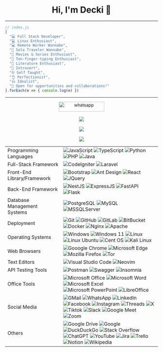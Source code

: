 <h1 align="center">Hi, I'm Decki 👋</h1>

<hr>

```javascript
// index.js
[
  "💻 Full Stack Developer",
  "💻 Linux Enthusiast",
  "💻 Remote Worker Wannabe",
  "🚶 Solo Traveler Wannabe",
  "🎥 Movies & Series Enthusiast",
  "🙌 Ten-finger-typing Enthusiast",
  "📄 Literature Enthusiast",
  "🙂 Introvert",
  "🤓 Self Taught",
  "👌 Perfectionist",
  "👍 Idealist",
  "🤝 Open for opportunities and collaborations!"
].forEach(e => { console.log(e) })
```

<hr>

<p align="center">
<a href="https://api.whatsapp.com/send?phone=6282216668131&app_absent=1" target="_blank">
<img
  alt="whatsapp" align="center" width="150" height="32"
  src="https://img.shields.io/badge/%2B6282216668131-1c2024?style=flat&logo=whatsapp&logoColor=white&labelColor=25d366&color=1c2024"
>
</a>
<!--
<a href="https://api.whatsapp.com/send?phone=6282216668131&app_absent=1" target="_blank">
<img alt="whatsapp" src="https://github.com/keikomori/icons-badges/blob/master/badges/WhatsApp/whatsapp.svg" align="center">
</a>
<a href="https://linkedin.com/in/decki/" target="_blank">
<img alt="linkedin" src="https://github.com/keikomori/icons-badges/blob/master/badges/LinkedIn/linkedin.svg" align="center">
</a>
<a href="https://instagram.com/decki.id/" target="_blank">
<img alt="instagram" src="https://github.com/keikomori/icons-badges/blob/master/badges/Instagram/instagram.svg" align="center">
</a>
-->
<br><br>
<img src="https://github-readme-stats.vercel.app/api/top-langs/?username=decki-id&size_weight=0&count_weight=1&layout=compact&bg_color=0d1117&text_color=ffffff">
<br><br>
<img src="https://github-readme-stats.vercel.app/api?username=decki-id&show=prs_merged,prs_merged_percentage&rank_icon=github&show_icons=true&bg_color=0d1117&text_color=ffffff">
<br><br>
<img src="https://streak-stats.demolab.com/?user=decki-id&background=0d1117&ring=2a6ecb&fire=2f80ed&sideNums=2a6ecb&sideLabels=ebebec&currStreakNum=ffffff&currStreakLabel=ffffff&dates=767778">
</p>

<table align="center">
<tr>
<td>Programming Languages</td>
<td>
<img alt="JavaScript" src="https://img.shields.io/badge/javascript-%23323330.svg?style=for-the-badge&logo=javascript&logoColor=%23F7DF1E">
<img alt="TypeScript" src="https://img.shields.io/badge/typescript-%23007ACC.svg?style=for-the-badge&logo=typescript&logoColor=white">
<img alt="Python" src="https://img.shields.io/badge/python-3670A0?style=for-the-badge&logo=python&logoColor=ffdd54">
<img alt="PHP" src="https://img.shields.io/badge/php-%23777BB4.svg?style=for-the-badge&logo=php&logoColor=white">
<img alt="Java" src="https://img.shields.io/badge/java-%23ED8B00.svg?style=for-the-badge&logo=openjdk&logoColor=white">
</td>
</tr>
<tr>
<td>Full-Stack Framework</td>
<td>
<img alt="CodeIgniter" src="https://img.shields.io/badge/CodeIgniter-%23EF4223.svg?style=for-the-badge&logo=codeIgniter&logoColor=white">
<img alt="Laravel" src="https://img.shields.io/badge/laravel-%23FF2D20.svg?style=for-the-badge&logo=laravel&logoColor=white">
</td>
</tr>
<tr>
<td>Front-End Library/Framework</td>
<td>
<!-- <img alt="HTML5" src="https://img.shields.io/badge/html5-%23E34F26.svg?style=for-the-badge&logo=html5&logoColor=white"> -->
<!-- <img alt="CSS3" src="https://img.shields.io/badge/css3-%231572B6.svg?style=for-the-badge&logo=css3&logoColor=white"> -->
<img alt="Bootstrap" src="https://img.shields.io/badge/bootstrap-%23563D7C.svg?style=for-the-badge&logo=bootstrap&logoColor=white">
<img alt="Ant Design" src="https://img.shields.io/badge/-AntDesign-%230170FE?style=for-the-badge&logo=ant-design&logoColor=white">
<img alt="React" src="https://img.shields.io/badge/react-%2320232a.svg?style=for-the-badge&logo=react&logoColor=%2361DAFB">
<img alt="JQuery" src="https://img.shields.io/badge/jquery-%230769AD.svg?style=for-the-badge&logo=jquery&logoColor=white">
</td>
</tr>
<tr>
<td>Back-End Framework</td>
<td>
<!-- <img alt="NodeJS" src="https://img.shields.io/badge/node.js-6DA55F?style=for-the-badge&logo=node.js&logoColor=white"> -->
<img alt="NestJS" src="https://img.shields.io/badge/nestjs-%23E0234E.svg?style=for-the-badge&logo=nestjs&logoColor=white">
<img alt="ExpressJS" src="https://img.shields.io/badge/express.js-%23404d59.svg?style=for-the-badge&logo=express&logoColor=%2361DAFB">
<img alt="FastAPI" src="https://img.shields.io/badge/FastAPI-005571?style=for-the-badge&logo=fastapi">
<img alt="Flask" src="https://img.shields.io/badge/flask-%23000.svg?style=for-the-badge&logo=flask&logoColor=white">
</td>
</tr>
<tr>
<td>Database Management Systems</td>
<td>
<img alt="PostgreSQL" src="https://img.shields.io/badge/postgres-%23316192.svg?style=for-the-badge&logo=postgresql&logoColor=white">
<img alt="MySQL" src="https://img.shields.io/badge/mysql-%2300f.svg?style=for-the-badge&logo=mysql&logoColor=white">
<img alt="MSSQLServer" src="https://img.shields.io/badge/Microsoft%20SQL%20Server-CC2927?style=for-the-badge&logo=microsoft%20sql%20server&logoColor=white">
</td>
</tr>
<tr>
<td>Deployment</td>
<td>
<img alt="Git" src="https://img.shields.io/badge/git-%23F05033.svg?style=for-the-badge&logo=git&logoColor=white">
<img alt="GitHub" src="https://img.shields.io/badge/github-%23121011.svg?style=for-the-badge&logo=github&logoColor=white">
<img alt="GitLab" src="https://img.shields.io/badge/gitlab-%23181717.svg?style=for-the-badge&logo=gitlab&logoColor=white">
<img alt="BitBucket" src="https://img.shields.io/badge/bitbucket-%230047B3.svg?style=for-the-badge&logo=bitbucket&logoColor=white">
<img alt="Docker" src="https://img.shields.io/badge/docker-%230db7ed.svg?style=for-the-badge&logo=docker&logoColor=white">
<img alt="Nginx" src="https://img.shields.io/badge/nginx-%23009639.svg?style=for-the-badge&logo=nginx&logoColor=white">
<img alt="Apache" src="https://img.shields.io/badge/apache-%23D42029.svg?style=for-the-badge&logo=apache&logoColor=white">
</td>
</tr>
<tr>
<td>Operating Systems</td>
<td>
<img alt="Windows" src="https://img.shields.io/badge/Windows-0078D6?style=for-the-badge&logo=windows&logoColor=white">
<img alt="Windows 11" src="https://img.shields.io/badge/Windows%2011-%230079d5.svg?style=for-the-badge&logo=Windows%2011&logoColor=white">
<img alt="Linux" src="https://img.shields.io/badge/Linux-FCC624?style=for-the-badge&logo=linux&logoColor=black">
<img alt="Linux Ubuntu" src="https://img.shields.io/badge/Ubuntu-E95420?style=for-the-badge&logo=ubuntu&logoColor=white">
<img alt="Cent OS" src="https://img.shields.io/badge/cent%20os-002260?style=for-the-badge&logo=centos&logoColor=F0F0F0">
<img alt="Kali Linux" src="https://img.shields.io/badge/Kali-268BEE?style=for-the-badge&logo=kalilinux&logoColor=white">
</td>
</tr>
<tr>
<td>Web Browsers</td>
<td>
<img alt="Gooogle Chrome" src="https://img.shields.io/badge/Google%20Chrome-4285F4?style=for-the-badge&logo=GoogleChrome&logoColor=white">
<img alt="Microsoft Edge" src="https://img.shields.io/badge/Edge-0078D7?style=for-the-badge&logo=Microsoft-edge&logoColor=white">
<img alt="Mozilla Firefox" src="https://img.shields.io/badge/Firefox-FF7139?style=for-the-badge&logo=Firefox-Browser&logoColor=white">
<img alt="Tor" src="https://img.shields.io/badge/Tor-7D4698?style=for-the-badge&logo=Tor-Browser&logoColor=white">
</td>
</tr>
<tr>
<td>Text Editors</td>
<td>
<img alt="Visual Studio Code" src="https://img.shields.io/badge/Visual%20Studio%20Code-0078d7.svg?style=for-the-badge&logo=visual-studio-code&logoColor=white">
<img alt="Neovim" src="https://img.shields.io/badge/NeoVim-%2357A143.svg?&style=for-the-badge&logo=neovim&logoColor=white">
</td>
</tr>
<tr>
<td>API Testing Tools</td>
<td>
<img alt="Postman" src="https://img.shields.io/badge/Postman-FF6C37?style=for-the-badge&logo=postman&logoColor=white">
<img alt="Swagger" src="https://img.shields.io/badge/-Swagger-%23Clojure?style=for-the-badge&logo=swagger&logoColor=white">
<img alt="Insomnia" src="https://img.shields.io/badge/Insomnia-black?style=for-the-badge&logo=insomnia&logoColor=5849BE">
</td>
</tr>
<tr>
<td>Office Tools</td>
<td>
<img alt="Microsoft Office" src="https://img.shields.io/badge/Microsoft_Office-D83B01?style=for-the-badge&logo=microsoft-office&logoColor=white">
<img alt="Microsoft Word" src="https://img.shields.io/badge/Microsoft_Word-2B579A?style=for-the-badge&logo=microsoft-word&logoColor=white">
<img alt="Microsoft Excel" src="https://img.shields.io/badge/Microsoft_Excel-217346?style=for-the-badge&logo=microsoft-excel&logoColor=white">
<img alt="Microsoft PowerPoint" src="https://img.shields.io/badge/Microsoft_PowerPoint-B7472A?style=for-the-badge&logo=microsoft-powerpoint&logoColor=white">
<img alt="LibreOffice" src="https://img.shields.io/badge/LibreOffice-%2318A303?style=for-the-badge&logo=LibreOffice&logoColor=white">
</td>
</tr>
<tr>
<td>Social Media</td>
<td>
<img alt="GMail" src="https://img.shields.io/badge/Gmail-D14836?style=for-the-badge&logo=gmail&logoColor=white">
<img alt="WhatsApp" src="https://img.shields.io/badge/WhatsApp-25D366?style=for-the-badge&logo=whatsapp&logoColor=white">
<img alt="LinkedIn" src="https://img.shields.io/badge/linkedin-%230077B5.svg?style=for-the-badge&logo=linkedin&logoColor=white">
<img alt="Facebook" src="https://img.shields.io/badge/Facebook-%231877F2.svg?style=for-the-badge&logo=Facebook&logoColor=white">
<img alt="Instagram" src="https://img.shields.io/badge/Instagram-%23E4405F.svg?style=for-the-badge&logo=Instagram&logoColor=white">
<img alt="Threads" src="https://img.shields.io/badge/Threads-000000?style=for-the-badge&logo=Threads&logoColor=white">
<img alt="X" src="https://img.shields.io/badge/X-%23000000.svg?style=for-the-badge&logo=X&logoColor=white">
<img alt="Tiktok" src="https://img.shields.io/badge/TikTok-%23000000.svg?style=for-the-badge&logo=TikTok&logoColor=white">
<img alt="Slack" src="https://img.shields.io/badge/Slack-4A154B?style=for-the-badge&logo=slack&logoColor=white">
<img alt="Google Meet" src="https://img.shields.io/badge/Google%20Meet-00897B?style=for-the-badge&logo=google-meet&logoColor=white">
<img alt="Zoom" src="https://img.shields.io/badge/Zoom-2D8CFF?style=for-the-badge&logo=zoom&logoColor=white">
</td>
</tr>
<tr>
<td>Others</td>
<td>
<img alt="Google Drive" src="https://img.shields.io/badge/Google%20Drive-4285F4?style=for-the-badge&logo=googledrive&logoColor=white">
<img alt="Google" src="https://img.shields.io/badge/google-4285F4?style=for-the-badge&logo=google&logoColor=white">
<img alt="DuckDuckGo" src="https://img.shields.io/badge/DuckDuckGo-DE5833?style=for-the-badge&logo=DuckDuckGo&logoColor=white">
<img alt="Stack Overflow" src="https://img.shields.io/badge/-Stackoverflow-FE7A16?style=for-the-badge&logo=stack-overflow&logoColor=white">
<img alt="ChatGPT" src="https://img.shields.io/badge/chatGPT-74aa9c?style=for-the-badge&logo=openai&logoColor=white">
<img alt="YouTube" src="https://img.shields.io/badge/YouTube-%23FF0000.svg?style=for-the-badge&logo=YouTube&logoColor=white">
<img alt="Jira" src="https://img.shields.io/badge/jira-%230A0FFF.svg?style=for-the-badge&logo=jira&logoColor=white">
<img alt="Trello" src="https://img.shields.io/badge/Trello-%23026AA7.svg?style=for-the-badge&logo=Trello&logoColor=white">
<img alt="Notion" src="https://img.shields.io/badge/Notion-%23000000.svg?style=for-the-badge&logo=notion&logoColor=white">
<img alt="Wikipedia" src="https://img.shields.io/badge/Wikipedia-%23000000.svg?style=for-the-badge&logo=wikipedia&logoColor=white">
</td>
</tr>
</table>
